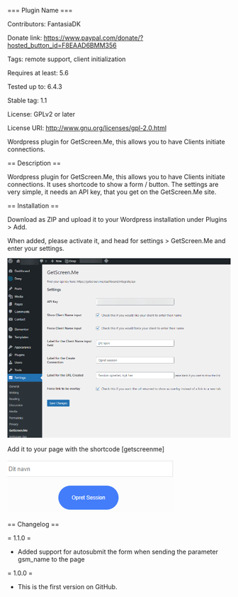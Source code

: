 === Plugin Name ===

Contributors: FantasiaDK

Donate link: https://www.paypal.com/donate/?hosted_button_id=F8EAAD6BMM356

Tags: remote support, client initialization

Requires at least: 5.6

Tested up to: 6.4.3

Stable tag: 1.1

License: GPLv2 or later

License URI: http://www.gnu.org/licenses/gpl-2.0.html

Wordpress plugin for GetScreen.Me, this allows you to have Clients initiate connections.

== Description ==

Wordpress plugin for GetScreen.Me, this allows you to have Clients initiate connections.
It uses shortcode to show a form / button.
The settings are very simple, it needs an API key, that you get on the GetScreen.Me site.

== Installation ==

Download as ZIP and upload it to your Wordpress installation under Plugins > Add.

When added, please activate it, and head for settings > GetScreen.Me and enter your settings.

![Alt text](assets/settings.png)

Add it to your page with the shortcode [getscreenme]

![Alt text](assets/frontpage.png)

== Changelog ==

= 1.1.0 =
* Added support for autosubmit the form when sending the parameter gsm_name to the page

= 1.0.0 =
* This is the first version on GitHub.